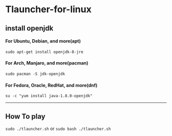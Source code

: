 # Tlauncher-for-linux

## install openjdk
#### For Ubuntu, Debian, and more(apt)
`sudo apt-get install openjdk-8-jre`

#### For Arch, Manjaro, and more(pacman)
`sudo pacman -S jdk-openjdk`

#### For Fedora, Oracle, RedHat, and more(dnf)
`su -c "yum install java-1.8.0-openjdk"`

*******************************************

## How To play
`sudo ./tlauncher.sh`
or
`sudo bash ./tlauncher.sh`

